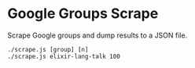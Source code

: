 # Google Groups Scrape

Scrape Google groups and dump results to a JSON file.

```
./scrape.js [group] [n]
./scrape.js elixir-lang-talk 100
```
